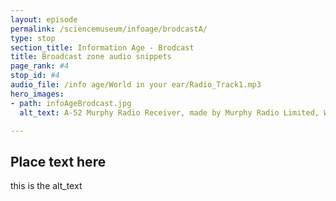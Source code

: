 ```yaml
---
layout: episode
permalink: /sciencemuseum/infoage/brodcastA/
type: stop
section_title: Information Age - Brodcast
title: Broadcast zone audio snippets
page_rank: #4
stop_id: #4
audio_file: /info age/World in your ear/Radio_Track1.mp3
hero_images:
- path: infoAgeBrodcast.jpg
  alt_text: A-52 Murphy Radio Receiver, made by Murphy Radio Limited, Welwyn Garden City, Hertfordshire, England, 1938-1939. © The Board of Trustees of the Science Museum

---
```


## Place text here

this is the alt_text
